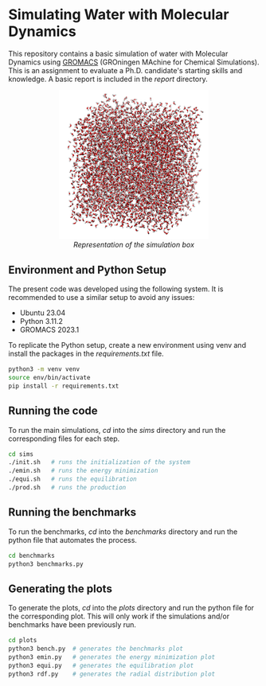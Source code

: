 # Simulating Water with Molecular Dynamics

This repository contains a basic simulation of water with Molecular Dynamics using [GROMACS](https://www.gromacs.org/) (GROningen MAchine for Chemical Simulations). This is an assignment to evaluate a Ph.D. candidate's starting skills and knowledge. A basic report is included in the *report* directory.

<p align="center">
<img src="figures/cell.png" alt="Simulation Box" width="300"/> </br>
<em>Representation of the simulation box</em>
</p>

## Environment and Python Setup

The present code was developed using the following system. It is recommended to use a similar setup to avoid any issues:

* Ubuntu 23.04
* Python 3.11.2
* GROMACS 2023.1

To replicate the Python setup, create a new environment using venv and install the packages in the *requirements.txt* file.

```bash
python3 -m venv venv
source env/bin/activate
pip install -r requirements.txt
```

## Running the code

To run the main simulations, *cd* into the *sims* directory and run the corresponding files for each step.

```bash
cd sims
./init.sh   # runs the initialization of the system
./emin.sh   # runs the energy minimization
./equi.sh   # runs the equilibration
./prod.sh   # runs the production
```

## Running the benchmarks

To run the benchmarks, *cd* into the *benchmarks* directory and run the python file that automates the process.

```bash
cd benchmarks
python3 benchmarks.py
```

## Generating the plots

To generate the plots, *cd* into the *plots* directory and run the python file for the corresponding plot. This will only work if the simulations and/or benchmarks have been previously run.

```bash
cd plots
python3 bench.py  # generates the benchmarks plot
python3 emin.py   # generates the energy minimization plot
python3 equi.py   # generates the equilibration plot
python3 rdf.py    # generates the radial distribution plot
```
